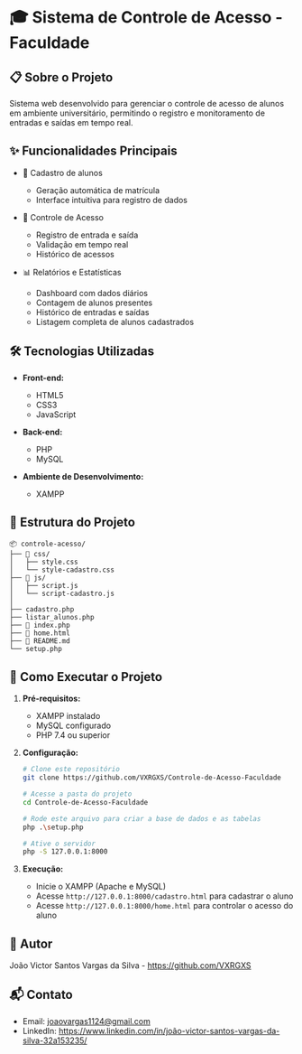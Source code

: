 # 🎓 Sistema de Controle de Acesso - Faculdade

## 📋 Sobre o Projeto
Sistema web desenvolvido para gerenciar o controle de acesso de alunos em ambiente universitário, permitindo o registro e monitoramento de entradas e saídas em tempo real.

## ✨ Funcionalidades Principais

- 📝 Cadastro de alunos
  - Geração automática de matrícula
  - Interface intuitiva para registro de dados
  
- 🚪 Controle de Acesso
  - Registro de entrada e saída
  - Validação em tempo real
  - Histórico de acessos
  
- 📊 Relatórios e Estatísticas
  - Dashboard com dados diários
  - Contagem de alunos presentes
  - Histórico de entradas e saídas
  - Listagem completa de alunos cadastrados

## 🛠️ Tecnologias Utilizadas

- **Front-end:**
  - HTML5
  - CSS3
  - JavaScript

- **Back-end:**
  - PHP
  - MySQL

- **Ambiente de Desenvolvimento:**
  - XAMPP

## 📁 Estrutura do Projeto

```
📦 controle-acesso/
├── 📂 css/
│   ├── style.css
│   └── style-cadastro.css
├── 📂 js/
│   ├── script.js
│   └── script-cadastro.js
│
├── cadastro.php
├── listar_alunos.php
├── 📄 index.php
├── 📄 home.html
├── 📄 README.md
└── setup.php

```

## 🚀 Como Executar o Projeto

1. **Pré-requisitos:**
   - XAMPP instalado
   - MySQL configurado
   - PHP 7.4 ou superior

2. **Configuração:**
   ```bash
   # Clone este repositório
   git clone https://github.com/VXRGXS/Controle-de-Acesso-Faculdade

   # Acesse a pasta do projeto
   cd Controle-de-Acesso-Faculdade

   # Rode este arquivo para criar a base de dados e as tabelas
   php .\setup.php

   # Ative o servidor
   php -S 127.0.0.1:8000
   
   ```

3. **Execução:**
   - Inicie o XAMPP (Apache e MySQL)
   - Acesse `http://127.0.0.1:8000/cadastro.html` para cadastrar o aluno
   - Acesse `http://127.0.0.1:8000/home.html` para controlar o acesso do aluno

## 👥 Autor
João Victor Santos Vargas da Silva - https://github.com/VXRGXS

## 📬 Contato
- Email: joaovargas1124@gmail.com
- LinkedIn: https://www.linkedin.com/in/joão-victor-santos-vargas-da-silva-32a153235/
